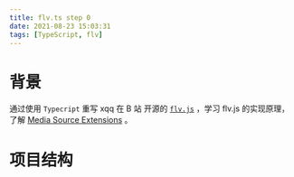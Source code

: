 ```yaml
---
title: flv.ts step 0
date: 2021-08-23 15:03:31
tags: [TypeScript, flv]
---
```


# 背景

通过使用 `Typecript` 重写 xqq 在 B 站 开源的 [`flv.js`](https://bilibili.github.io/flv.js) ，学习 flv.js 的实现原理，了解 [Media Source Extensions](https://w3c.github.io/media-source/)
。

# 项目结构
